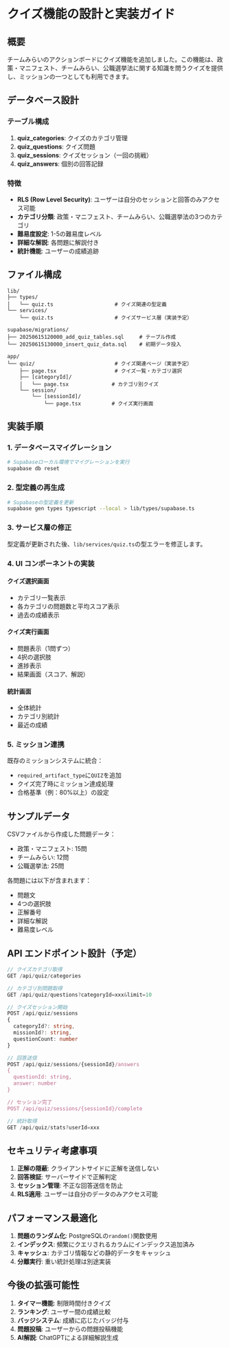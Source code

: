 # クイズ機能の設計と実装ガイド

## 概要

チームみらいのアクションボードにクイズ機能を追加しました。この機能は、政策・マニフェスト、チームみらい、公職選挙法に関する知識を問うクイズを提供し、ミッションの一つとしても利用できます。

## データベース設計

### テーブル構成

1. **quiz_categories**: クイズのカテゴリ管理
2. **quiz_questions**: クイズ問題
3. **quiz_sessions**: クイズセッション（一回の挑戦）
4. **quiz_answers**: 個別の回答記録

### 特徴

- **RLS (Row Level Security)**: ユーザーは自分のセッションと回答のみアクセス可能
- **カテゴリ分類**: 政策・マニフェスト、チームみらい、公職選挙法の3つのカテゴリ
- **難易度設定**: 1-5の難易度レベル
- **詳細な解説**: 各問題に解説付き
- **統計機能**: ユーザーの成績追跡

## ファイル構成

```
lib/
├── types/
│   └── quiz.ts                    # クイズ関連の型定義
└── services/
    └── quiz.ts                    # クイズサービス層（実装予定）

supabase/migrations/
├── 20250615120000_add_quiz_tables.sql     # テーブル作成
└── 20250615130000_insert_quiz_data.sql    # 初期データ投入

app/
└── quiz/                          # クイズ関連ページ（実装予定）
    ├── page.tsx                   # クイズ一覧・カテゴリ選択
    ├── [categoryId]/
    │   └── page.tsx              # カテゴリ別クイズ
    └── session/
        └── [sessionId]/
            └── page.tsx          # クイズ実行画面
```

## 実装手順

### 1. データベースマイグレーション

```bash
# Supabaseローカル環境でマイグレーションを実行
supabase db reset
```

### 2. 型定義の再生成

```bash
# Supabaseの型定義を更新
supabase gen types typescript --local > lib/types/supabase.ts
```

### 3. サービス層の修正

型定義が更新された後、`lib/services/quiz.ts`の型エラーを修正します。

### 4. UI コンポーネントの実装

#### クイズ選択画面
- カテゴリ一覧表示
- 各カテゴリの問題数と平均スコア表示
- 過去の成績表示

#### クイズ実行画面
- 問題表示（1問ずつ）
- 4択の選択肢
- 進捗表示
- 結果画面（スコア、解説）

#### 統計画面
- 全体統計
- カテゴリ別統計
- 最近の成績

### 5. ミッション連携

既存のミッションシステムに統合：
- `required_artifact_type`に`QUIZ`を追加
- クイズ完了時にミッション達成処理
- 合格基準（例：80%以上）の設定

## サンプルデータ

CSVファイルから作成した問題データ：
- 政策・マニフェスト: 15問
- チームみらい: 12問  
- 公職選挙法: 25問

各問題には以下が含まれます：
- 問題文
- 4つの選択肢
- 正解番号
- 詳細な解説
- 難易度レベル

## API エンドポイント設計（予定）

```typescript
// クイズカテゴリ取得
GET /api/quiz/categories

// カテゴリ別問題取得
GET /api/quiz/questions?categoryId=xxx&limit=10

// クイズセッション開始
POST /api/quiz/sessions
{
  categoryId?: string,
  missionId?: string,
  questionCount: number
}

// 回答送信
POST /api/quiz/sessions/{sessionId}/answers
{
  questionId: string,
  answer: number
}

// セッション完了
POST /api/quiz/sessions/{sessionId}/complete

// 統計取得
GET /api/quiz/stats?userId=xxx
```

## セキュリティ考慮事項

1. **正解の隠蔽**: クライアントサイドに正解を送信しない
2. **回答検証**: サーバーサイドで正解判定
3. **セッション管理**: 不正な回答送信を防止
4. **RLS適用**: ユーザーは自分のデータのみアクセス可能

## パフォーマンス最適化

1. **問題のランダム化**: PostgreSQLの`random()`関数使用
2. **インデックス**: 頻繁にクエリされるカラムにインデックス追加済み
3. **キャッシュ**: カテゴリ情報などの静的データをキャッシュ
4. **分離実行**: 重い統計処理は別途実装

## 今後の拡張可能性

1. **タイマー機能**: 制限時間付きクイズ
2. **ランキング**: ユーザー間の成績比較
3. **バッジシステム**: 成績に応じたバッジ付与
4. **問題投稿**: ユーザーからの問題投稿機能
5. **AI解説**: ChatGPTによる詳細解説生成
